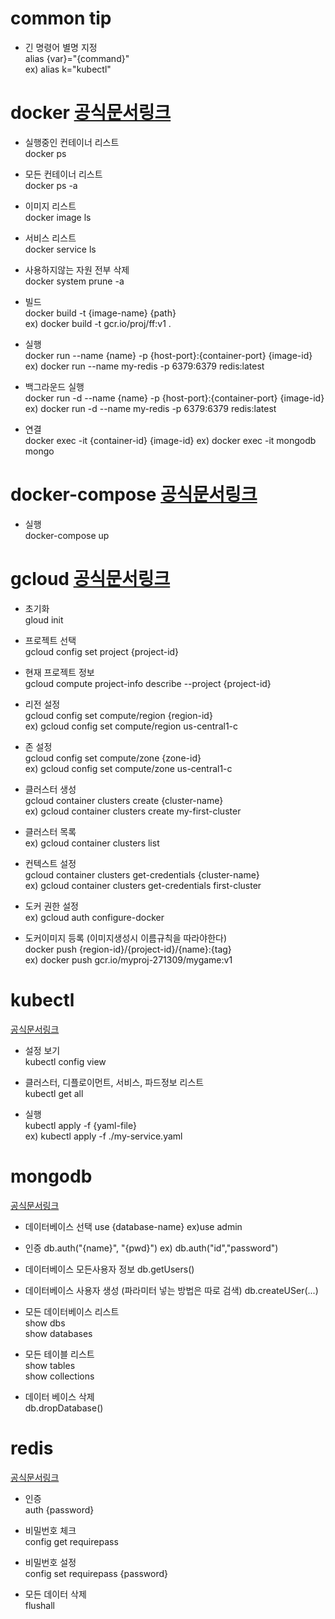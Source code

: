 # common tip  
- 긴 명령어 별명 지정  
alias {var}="{command}"  
ex) alias k="kubectl"  


# docker [공식문서링크](https://docs.docker.com/engine/reference/commandline/cli/)  
- 실행중인 컨테이너 리스트  
docker ps  
  
- 모든 컨테이너 리스트  
docker ps -a  
  
- 이미지 리스트  
docker image ls  
  
- 서비스 리스트  
docker service ls  
  
- 사용하지않는 자원 전부 삭제  
docker system prune -a  
  
- 빌드  
docker build -t {image-name} {path}  
ex) docker build -t gcr.io/proj/ff:v1 .  
  
- 실행  
docker run --name {name} -p {host-port}:{container-port} {image-id}  
ex) docker run --name my-redis -p 6379:6379 redis:latest  
  
- 백그라운드 실행    
docker run -d --name {name} -p {host-port}:{container-port} {image-id}    
ex) docker run -d --name my-redis -p 6379:6379 redis:latest  

- 연결   
docker exec -it {container-id} {image-id}
ex) docker exec -it mongodb mongo

# docker-compose [공식문서링크](https://docs.docker.com/compose/reference/)   
- 실행  
docker-compose up  

# gcloud [공식문서링크](https://cloud.google.com/sdk/gcloud?hl=ko)  
- 초기화  
gloud init  
  
- 프로젝트 선택  
gcloud config set project {project-id}  
  
- 현재 프로젝트 정보  
gcloud compute project-info describe --project {project-id}  
  
- 리전 설정    
gcloud config set compute/region {region-id}  
ex) gcloud config set compute/region us-central1-c  
  
- 존 설정    
gcloud config set compute/zone {zone-id}  
ex) gcloud config set compute/zone us-central1-c  
  
- 클러스터 생성  
gcloud container clusters create {cluster-name}  
ex) gcloud container clusters create my-first-cluster  
  
- 클러스터 목록  
ex) gcloud container clusters list  
  
- 컨텍스트 설정  
gcloud container clusters get-credentials {cluster-name}  
ex) gcloud container clusters get-credentials first-cluster  
  
- 도커 권한 설정  
ex) gcloud auth configure-docker  
  
- 도커이미지 등록 (이미지생성시 이름규칙을 따라야한다)  
docker push {region-id}/{project-id}/{name}:{tag}  
ex) docker push gcr.io/myproj-271309/mygame:v1    

# kubectl 
[공식문서링크](https://kubernetes.io/ko/docs/reference/kubectl/cheatsheet/)  
- 설정 보기  
kubectl config view    
  
- 클러스터, 디플로이먼트, 서비스, 파드정보 리스트  
kubectl get all  
  
- 실행  
kubectl apply -f {yaml-file}  
ex) kubectl apply -f ./my-service.yaml  


# mongodb 
[공식문서링크](https://docs.mongodb.com/manual/mongo/)  
- 데이터베이스 선택 
use {database-name}
ex)use admin

- 인증
db.auth("{name}", "{pwd}")
ex) db.auth("id","password")

- 데이터베이스 모든사용자 정보
db.getUsers()

- 데이터베이스 사용자 생성 (파라미터 넣는 방법은 따로 검색)
db.createUSer(...)   
  
- 모든 데이터베이스 리스트  
show dbs  
show databases  
  
- 모든 테이블 리스트  
show tables  
show collections  
  
- 데이터 베이스 삭제  
db.dropDatabase()  

# redis 
[공식문서링크](https://redis.io/topics/rediscli)  
- 인증  
auth {password}  

- 비밀번호 체크  
config get requirepass  

- 비밀번호 설정  
config set requirepass {password}  
  
- 모든 데이터 삭제  
flushall  
